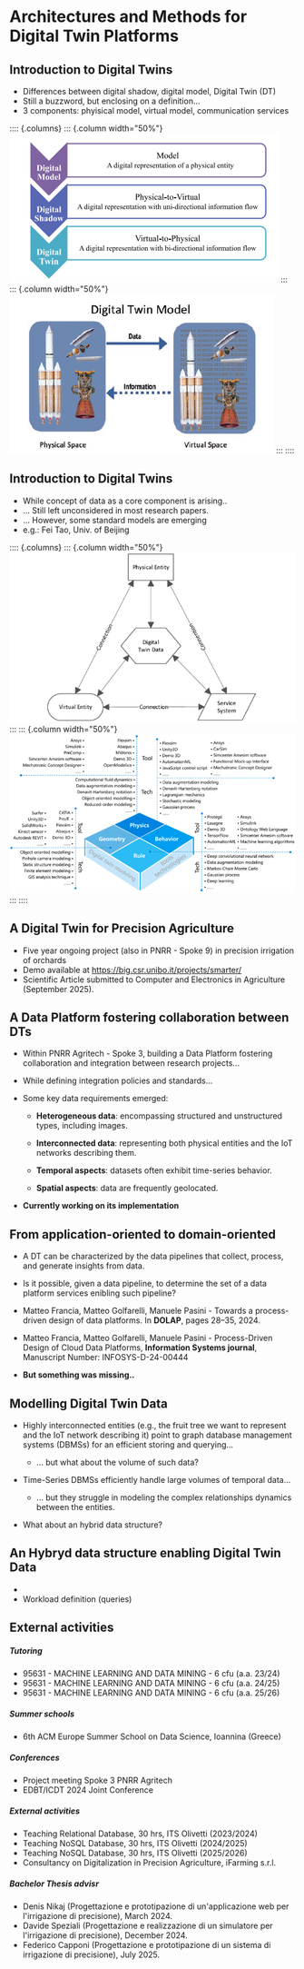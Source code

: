 # Architectures and Methods for Digital Twin Platforms

## Introduction to Digital Twins

 - Differences between digital shadow, digital model, Digital Twin (DT)
 - Still a buzzword, but enclosing on a definition...
 - 3 components: phyisical model, virtual model, communication services

:::: {.columns}
::: {.column width="50%"}
![Differences between twins](https://github.com/ManuelePasini/slides-markdown/blob/master/slides/images/dt/twin_model_shadow.png?raw=true)
:::
::: {.column width="50%"}
![DT components](https://github.com/ManuelePasini/slides-markdown/blob/master/slides/images/dt/dt.png?raw=true)
:::
::::

## Introduction to Digital Twins

- While concept of data as a core component is arising..
- ... Still left unconsidered in most research papers.
- ... However, some standard models are emerging
- e.g.: Fei Tao, Univ. of Beijing

:::: {.columns}
::: {.column width="50%"}
 ![5-Dimensional DT (Fei, Tao 2020)](https://github.com/ManuelePasini/slides-markdown/blob/master/slides/images/dt/5dim.png?raw=true)
:::
::: {.column width="50%"}
![Virtual Entity architecture (Fei, Tao, 2020)](https://github.com/ManuelePasini/slides-markdown/blob/master/slides/images/dt/digital_model.png?raw=true)
:::
::::

## A Digital Twin for Precision Agriculture

- Five year ongoing project (also in PNRR - Spoke 9) in precision irrigation of orchards
- Demo available at https://big.csr.unibo.it/projects/smarter/
- Scientific Article submitted to Computer and Electronics in Agriculture (September 2025).

## A Data Platform fostering collaboration between DTs

- Within PNRR Agritech - Spoke 3, building a Data Platform fostering collaboration and integration between research projects...
- While defining integration policies and standards...
- Some key data requirements emerged:

    - <b>Heterogeneous data</b>: encompassing structured and unstructured types, including images.

    - <b>Interconnected data</b>: representing both physical entities and the IoT networks describing them.

    - <b>Temporal aspects</b>: datasets often exhibit time-series behavior.

    - <b>Spatial aspects</b>: data are frequently geolocated.

- **Currently working on its implementation**

## From application-oriented to domain-oriented

- A DT can be characterized by the data pipelines that collect, process, and generate insights from data.
- Is it possible, given a data pipeline, to determine the set of a data platform services enibling such pipeline?

- Matteo Francia, Matteo Golfarelli, Manuele Pasini - Towards a process-driven design of data platforms. In <b>DOLAP</b>, pages 28–35, 2024.
- Matteo Francia, Matteo Golfarelli, Manuele Pasini - Process-Driven Design of Cloud Data Platforms, <b>Information Systems journal</b>, Manuscript Number: INFOSYS-D-24-00444

- **But something was missing..**

## Modelling Digital Twin Data

- Highly interconnected entities (e.g., the fruit tree we want to represent and the IoT network describing it) point to graph database management systems (DBMSs) for an efficient storing and querying...
    - ... but what about the volume of such data?
- Time-Series DBMSs efficiently handle large volumes of temporal data...
    - ... but they struggle in modeling the complex relationships dynamics between the entities.

- What about an hybrid data structure?

## An Hybryd data structure enabling Digital Twin Data

-
- Workload definition (queries)

## External activities

##### Tutoring

- 95631 - MACHINE LEARNING AND DATA MINING - 6 cfu (a.a. 23/24)
- 95631 - MACHINE LEARNING AND DATA MINING - 6 cfu (a.a. 24/25)
- 95631 - MACHINE LEARNING AND DATA MINING - 6 cfu (a.a. 25/26)

##### Summer schools

- 6th ACM Europe Summer School on Data Science, Ioannina (Greece)

##### Conferences

- Project meeting Spoke 3 PNRR Agritech
- EDBT/ICDT 2024 Joint Conference

##### External activities

- Teaching Relational Database, 30 hrs, ITS Olivetti (2023/2024)
- Teaching NoSQL Database, 30 hrs, ITS Olivetti (2024/2025)
- Teaching NoSQL Database, 30 hrs, ITS Olivetti (2025/2026)
- Consultancy on Digitalization in Precision Agriculture, iFarming s.r.l.

##### Bachelor Thesis advisr

- Denis Nikaj (Progettazione e prototipazione di un'applicazione web per l'irrigazione di precisione), March 2024.
- Davide Speziali  (Progettazione e realizzazione di un simulatore per l'irrigazione di precisione), December 2024.
- Federico Capponi (Progettazione e prototipazione di un sistema di irrigazione di precisione), July 2025.